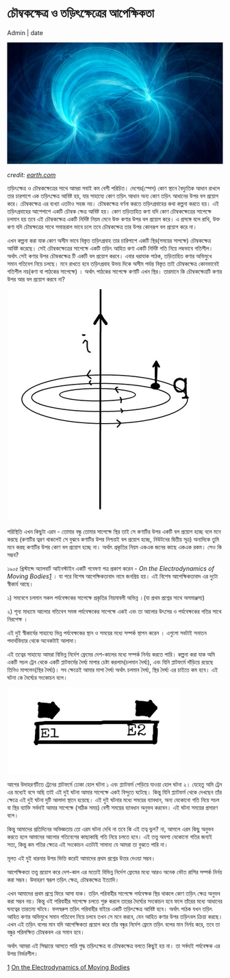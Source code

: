 # চৌম্বকক্ষেত্র ও তড়িৎক্ষেত্রের আপেক্ষিকতা  

Admin | date

![cover](../img/emt.jpg)

*credit: [earth.com](https://www.earth.com/news/weak-magnetic-fields-health/)*

তড়িৎক্ষেত্র ও চৌম্বকক্ষেত্রের সাথে আমরা সবাই কম বেশী পরিচিত। দেশের(স্পেস) কোণ স্থানে বৈদ্যুতিক আধান রাখলে তার চারপাশে এক তড়িৎক্ষেত্র আবিষ্ট হয়, যার সাহায্যে কোণ তড়িৎ আধান অন্য কোণ তড়িৎ আধানের উপর বল প্রয়োগ করে। চৌম্বকক্ষেত্র এর ব্যখ্যা এতটাও সহজ নয়। চৌম্বকক্ষেত্র বর্ণনা করতে তড়িৎপ্রবাহের কথা কল্পনা করতে হয়।  এই তড়িৎপ্রবাহের আশেপাশে একটি চৌম্বক ক্ষেত্র আবিষ্ট হয়। কোণ তড়িতাহিত কণা যদি কোণ চৌম্বকক্ষেত্রের সাপেক্ষে চলমান হয় তবে এই চৌম্বকক্ষেত্র একটি নির্দিষ্ট নিয়ম মেনে উক্ত কণার উপর বল প্রয়োগ করে। এ প্রসঙ্গে বলে রাখি, উক্ত কণা যদি চৌম্বক্ষত্রের সাথে সমান্তরাল ভাবে চলে তবে চৌম্বকক্ষেত্র তার উপর কোনরূপ বল প্রয়োগ করে না। 
 
 এখন কল্পনা করা যাক কোণ অসীম ভাবে বিস্তৃত তড়িৎপ্রবাহ তার চারিপাশে একটি স্থির(সময়ের সাপক্ষে) চৌম্বকক্ষেত্র আবিষ্ট করেছে। সেই চৌম্বকক্ষেত্রের সাপেক্ষে একটি তড়িৎ আহিত কণা একটি নির্দিষ্ট গতি নিয়ে লম্বভাবে গতিশীল। অর্থাৎ সেই কণার উপর চৌম্বকক্ষেত্র টি একটি বল প্রয়োগ করবে। এবার ধরাযাক পাঠক, তড়িতাহিত কণার অভিমুখে সমান গতিবেগ নিয়ে চলছে।  মনে রাখতে হবে তড়িৎপ্রবাহ উভয় দিকে অসীম পর্যন্ত বিস্তৃত  তাই চৌম্বকক্ষেত্র কোনভাবেই গতিশীল নয়(কণা বা পাঠকের সাপেক্ষে) । অর্থাৎ পাঠকের সাপেক্ষে কণাটি এখন স্থির। তারমানে কি চৌম্বকক্ষেত্রটি কণার উপর আর বল প্রয়োগ করবে না?
 
 ![magfield](../img/mag.jpg)
 
 পরিস্থিতি এখন কিছুটা এরম - তোমার বন্ধু তোমার সাপেক্ষে স্থির তাই সে কণাটির উপর একটি বল প্রয়োগ হচ্ছে বলে মনে করছে (কণাটির ত্বরণ থাকলেই সে বুঝবে কণাটির উপর নিশ্চয়ই বল প্রয়োগ হচ্ছে, নিউটনের দ্বিতীয় সূত্র) অন্যদিকে তুমি মনে করছ কণাটির উপর কোণ বল প্রয়োগ হচ্ছে না। অর্থাৎ প্রকৃতির নিয়ম একএক জনের কাছে একএক রকম। সেও কি সম্ভব? 
 
 ১৯০৫ খ্রিস্টাব্দে অ্যালবার্ট আইনস্টাইন একটি গবেষণা পত্র প্রকাশ করেন - *On the Electrodynamics of Moving Bodies[1][1]* । যা পরে বিশেষ আপেক্ষিকতাবাদ নামে জনপ্রিয় হয়। এই বিশেষ আপেক্ষিকতাবাদ এর দুটো স্বীকার্য আছে। 
 
১) সমবেগে চলমান সকল পর্যবেক্ষকের সাপেক্ষে প্রকৃতির নিয়মাবলী অভিন্ন ।(যা প্রথম প্রশ্নের সাথে অসমাঞ্জস্য) 

২) শূন্য মাধ্যমে আলোর গতিবেগ সমস্ত পর্যবেক্ষকের সাপেক্ষে একই এবং তা আলোর উৎসের ও পর্যবেক্ষকের গতির সাথে নিরপেক্ষ ।

এই দুই স্বীকার্যের সাহায্যে ভিন্ন পর্যবেক্ষকের স্থান ও সময়ের মধ্যে সম্পর্ক স্থাপন করেন । এগুলো সবটাই সনাতন পদার্থবিদ্যার থেকে অনেকটাই আলাদা। 


এই তত্বের সাহায্যে আমরা বিভিন্ন নির্দেশ ফ্রেমের দেশ-কালের মধ্যে সম্পর্ক নির্নয় করতে পারি। কল্পনা করা যাক অমি একটি সচল ট্রেন থেকে একটি প্লাটফর্মের দৈর্ঘ্য মাপার চেষ্টা করলাম(চলমান দৈর্ঘ্য), এবং যিনি প্লাটফর্মে দাঁড়িয়ে রয়েছে তিনিও মাপলেন(স্থির দৈর্ঘ্য)। সব ক্ষেত্রেই আমার মাপা দৈর্ঘ্য অর্থাৎ চলমান দৈর্ঘ্য, স্থির দৈর্ঘ্য এর চাইতে কম হবে। এই ঘটনা কে দৈর্ঘ্যের সংকোচন বলে। 

![train](../img/stn.jpg)

আগের উদাহরণটিতে ট্রেনের প্লাটফর্মে ঢোকা হোল ঘটনা ১ এবং প্ল্যাটফর্ম পেড়িয়ে যাওয়া হোল ঘটনা ২। যেহেতু অমি ট্রেন এর মধ্যেই বসে অছি তাই এই দুই ঘটনা আমার সাপেক্ষে একই বিন্দুতে ঘটেছে। কিন্তু যিনি প্ল্যাটফর্ম থেকে দেখছেন তাঁর ক্ষেত্রে এই দুই ঘটনা দুটি আলাদা স্থানে হয়েছে। এই দুই ঘটনার মধ্যে সময়ের ব্যাবধান, অন্য যেকোনো গতি নিয়ে সচল বা স্থির ব্যাক্তি সর্বদাই আমার সাপেক্ষে (সঠিক সময়) বেশী সময়ের ব্যাবধান অনুভব করবেন। এই ঘটনা সময়ের প্রসারণ বলে।

কিন্তু আমাদের প্রতিদিনের অভিজ্ঞতায় তো এরম ঘটনা দেখি না তবে কি এই তত্ব ভুল? না, আসলে এরম কিছু অনুভব করতে হলে আমাদের আলোর গতিবেগের কাছাকাছি গতি নিয়ে চলতে হবে। এই তত্ত্ব অবশ্য যেকোনো গতির জন্যই সত্য, কিন্তু কম গতির ক্ষেত্রে এই সংকোচন এতটাই সামান্য যে আমরা তা বুঝতে পারি না। 
 
মূলত এই দুই ধারনার উপর ভিত্তি করেই আমাদের প্রথম প্রশ্নের উত্তর দেওয়া সম্ভব।
 
আপেক্ষিকতা তত্ত্ব প্রয়োগ করে দেশ-কাল এর মতোই বিভিন্ন নির্দেশ ফ্রেমের মধ্যে আরও অনেক ভৌত রাশির সম্পর্ক নির্নয় করা সম্ভব। উদাহরণ স্বরূপ তড়িৎ ক্ষেত্র, চৌম্বকক্ষেত্র ইত্যাদি। 

এখন আমাদের প্রথম প্রশ্নে ফিরে আসা যাক। তড়িৎ পরিবাহীর সাপেক্ষে পর্যবেক্ষক স্থির থাকলে কোণ তড়িৎ ক্ষেত্র অনুভব করা সম্ভব নয়। কিন্তু ওই পরিবাহীর সাপেক্ষে চলতে শুরু করলে তারের দৈর্ঘ্যের সংকোচন হবে ফলে তাঁরের মধ্যে আধানের ঘনত্বের তারতম্য ঘটবে। ফলস্বরুপ তড়িৎ পরিবাহীর বাইরে একটি তড়িৎক্ষেত্র আবিষ্ট হবে। অর্থাৎ পাঠক যখন তড়িৎ আহিত কণার অভিমুখে সমান গতিবেগ নিয়ে চলবে তখন সে মনে করবে, যেন আহিত কণার উপর তড়িৎবল ক্রিয়া করছে। এখন এই তড়িৎ বলের মান যদি আপেক্ষিকতা প্রয়োগ করে তাঁর বন্ধুর নির্দেশ ফ্রেমে তড়িৎ বলের মান নির্নয় করে, তবে তা বন্ধুর পরিলক্ষিত চৌম্বকবল এর সমান হবে। 

অর্থাৎ আমরা এই সিদ্ধান্তে আসতে পারি শুদ্ধ তড়িৎক্ষেত্র বা চৌম্বকক্ষেত্র বলতে কিছুই হয় না। তা সর্বদাই পর্যবেক্ষক এর উপর নির্ভরশীল। 
 
[1] [On the Electrodynamics of Moving Bodies](https://en.wikisource.org/wiki/Translation:On_the_Electrodynamics_of_Moving_Bodies)

[1]: https://en.wikisource.org/wiki/Translation:On_the_Electrodynamics_of_Moving_Bodies

 


